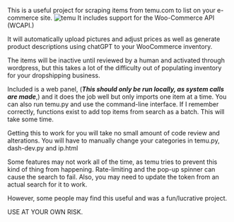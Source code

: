This is a useful project for scraping items from temu.com to list on your e-commerce site. 
![temu](https://github.com/n1ceh4t/Temu-Item-Scraper/assets/119663530/9fc4afb2-f9f2-49c5-804c-09d6f0559caf)
It includes support for the Woo-Commerce API (WCAPI.)

It will automatically upload pictures and adjust prices as well as generate product descriptions using chatGPT to your WooCommerce inventory. 

The items will be inactive until reviewed by a human and activated through wordpress, but this takes a lot of the difficulty out of populating inventory for your dropshipping business.

Included is a web panel, (***This should only be run locally, as system calls are made***,) and it does the job well but only imports one item at a time. 
You can also run temu.py and use the command-line interface. If I remember correctly, functions exist to add top items from search as a batch. This will take some time.


Getting this to work for you will take no small amount of code review and alterations. You will have to manually change your categories in temu.py, dash-dev.py and ip.html

Some features may not work all of the time, as temu tries to prevent this kind of thing from happening. Rate-limiting and the pop-up spinner can cause the search to fail. 
Also, you may need to update the token from an actual search for it to work.

However, some people may find this useful and was a fun/lucrative project.

USE AT YOUR OWN RISK.
